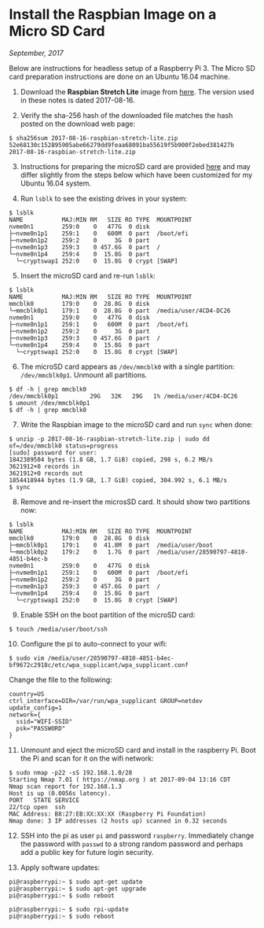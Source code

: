 # Install the Raspbian Image on a Micro SD Card

*September, 2017*

Below are instructions for headless setup of a Raspberry Pi 3. The Micro SD card preparation instructions are done on an Ubuntu 16.04 machine.

1. Download the **Raspbian Stretch Lite** image from [here](https://www.raspberrypi.org/downloads/raspbian/).  The version used in these notes is dated 2017-08-16.

2. Verify the sha-256 hash of the downloaded file matches the hash posted on the download web page:
```
$ sha256sum 2017-08-16-raspbian-stretch-lite.zip
52e68130c152895905abe66279dd9feaa68091ba55619f5b900f2ebed381427b  2017-08-16-raspbian-stretch-lite.zip
```

3. Instructions for preparing the microSD card are provided [here](https://www.raspberrypi.org/documentation/installation/installing-images/linux.md) and may differ slightly from the steps below which have been customized for my Ubuntu 16.04 system.

4. Run `lsblk` to see the existing drives in your system:
```
$ lsblk
NAME           MAJ:MIN RM   SIZE RO TYPE  MOUNTPOINT
nvme0n1        259:0    0   477G  0 disk  
├─nvme0n1p1    259:1    0   600M  0 part  /boot/efi
├─nvme0n1p2    259:2    0     3G  0 part  
├─nvme0n1p3    259:3    0 457.6G  0 part  /
└─nvme0n1p4    259:4    0  15.8G  0 part  
  └─cryptswap1 252:0    0  15.8G  0 crypt [SWAP]
```

5. Insert the microSD card and re-run `lsblk`:
```
$ lsblk
NAME           MAJ:MIN RM   SIZE RO TYPE  MOUNTPOINT
mmcblk0        179:0    0  28.8G  0 disk  
└─mmcblk0p1    179:1    0  28.8G  0 part  /media/user/4CD4-DC26
nvme0n1        259:0    0   477G  0 disk  
├─nvme0n1p1    259:1    0   600M  0 part  /boot/efi
├─nvme0n1p2    259:2    0     3G  0 part  
├─nvme0n1p3    259:3    0 457.6G  0 part  /
└─nvme0n1p4    259:4    0  15.8G  0 part  
  └─cryptswap1 252:0    0  15.8G  0 crypt [SWAP]
```

6. The microSD card appears as `/dev/mmcblk0` with a single partition: `/dev/mmcblk0p1`.  Unmount all partitions.
```
$ df -h | grep mmcblk0
/dev/mmcblk0p1         29G   32K   29G   1% /media/user/4CD4-DC26
$ umount /dev/mmcblk0p1
$ df -h | grep mmcblk0
```

7. Write the Raspbian image to the microSD card and run `sync` when done:
```
$ unzip -p 2017-08-16-raspbian-stretch-lite.zip | sudo dd of=/dev/mmcblk0 status=progress
[sudo] password for user:
1842389504 bytes (1.8 GB, 1.7 GiB) copied, 298 s, 6.2 MB/s
3621912+0 records in
3621912+0 records out
1854418944 bytes (1.9 GB, 1.7 GiB) copied, 304.992 s, 6.1 MB/s
$ sync
```

8. Remove and re-insert the microsSD card.  It should show two partitions now:
```
$ lsblk
NAME           MAJ:MIN RM   SIZE RO TYPE  MOUNTPOINT
mmcblk0        179:0    0  28.8G  0 disk  
├─mmcblk0p1    179:1    0  41.8M  0 part  /media/user/boot
└─mmcblk0p2    179:2    0   1.7G  0 part  /media/user/28590797-4810-4851-b4ec-b
nvme0n1        259:0    0   477G  0 disk  
├─nvme0n1p1    259:1    0   600M  0 part  /boot/efi
├─nvme0n1p2    259:2    0     3G  0 part  
├─nvme0n1p3    259:3    0 457.6G  0 part  /
└─nvme0n1p4    259:4    0  15.8G  0 part  
  └─cryptswap1 252:0    0  15.8G  0 crypt [SWAP]
```

9. Enable SSH on the boot partition of the microSD card:
```
$ touch /media/user/boot/ssh
```

10. Configure the pi to auto-connect to your wifi:
```
$ sudo vim /media/user/28590797-4810-4851-b4ec-bf9672c2918c/etc/wpa_supplicant/wpa_supplicant.conf
```
Change the file to the following:
```
country=US
ctrl_interface=DIR=/var/run/wpa_supplicant GROUP=netdev
update_config=1
network={
  ssid="WIFI-SSID"
  psk="PASSWORD"
}
```

11. Unmount and eject the microSD card and install in the raspberry Pi.  Boot the Pi and scan for it on the wifi network:
```
$ sudo nmap -p22 -sS 192.168.1.0/28
Starting Nmap 7.01 ( https://nmap.org ) at 2017-09-04 13:16 CDT
Nmap scan report for 192.168.1.3
Host is up (0.0056s latency).
PORT   STATE SERVICE
22/tcp open  ssh
MAC Address: B8:27:EB:XX:XX:XX (Raspberry Pi Foundation)
Nmap done: 3 IP addresses (2 hosts up) scanned in 0.32 seconds
```

12. SSH into the pi as user `pi` and password `raspberry`.  Immediately change the password with `passwd` to a strong random password and perhaps add a public key for future login security.

13. Apply software updates:
```
pi@raspberrypi:~ $ sudo apt-get update
pi@raspberrypi:~ $ sudo apt-get upgrade
pi@raspberrypi:~ $ sudo reboot
```
```
pi@raspberrypi:~ $ sudo rpi-update
pi@raspberrypi:~ $ sudo reboot
```

